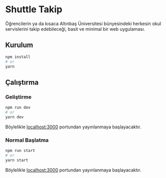 # Shuttle Takip

Öğrencilerin ya da kısaca Altınbaş Üniversitesi bünyesindeki herkesin okul servislerini takip edebileceği, basit ve minimal bir web uygulaması.

## Kurulum

```bash
npm install
# or
yarn
```

## Çalıştırma

### Geliştirme

```bash
npm run dev
# or
yarn dev
```

Böylelikle [localhost:3000](http://localhost:3000) portundan yayınlanmaya başlayacaktır.

### Normal Başlatma

```bash
npm run start
# or
yarn start
```

Böylelikle [localhost:3000](http://localhost:3000) portundan yayınlanmaya başlayacaktır.
